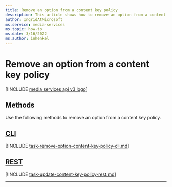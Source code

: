 ```yaml
---
title: Remove an option from a content key policy
description: This article shows how to remove an option from a content key policy.
author: IngridAtMicrosoft
ms.service: media-services
ms.topic: how-to
ms.date: 3/16/2022
ms.author: inhenkel
---
```


# Remove an option from a content key policy

[!INCLUDE [media services api v3 logo](./includes/v3-hr.md)]

## Methods

Use the following methods to remove an option from a content key policy.

## [CLI](#tab/cli/)

[!INCLUDE [task-remove-option-content-key-policy-cli.md](includes/task-remove-option-content-key-policy-cli.md)]

## [REST](#tab/rest/)

[!INCLUDE [task-update-content-key-policy-rest.md](includes/task-update-content-key-policy-rest.md)]

---
